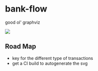# bank-flow

good ol' graphviz

<img src="https://rawgit.com/TAQ2/bank-flow/master/diagram.svg" />

## Road Map

* key for the different type of transactions
* get a CI build to autogenerate the svg
